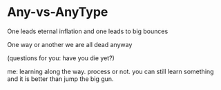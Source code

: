 # Any-vs-AnyType

One leads eternal inflation and one leads to big bounces

One way or another we are all dead anyway

(questions for you: have you die yet?)

me: learning along the way. process or not. you can still learn something and it is better than jump the big gun.
